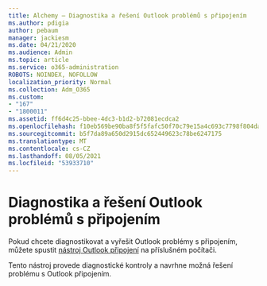 ```yaml
---
title: Alchemy – Diagnostika a řešení Outlook problémů s připojením
ms.author: pdigia
author: pebaum
manager: jackiesm
ms.date: 04/21/2020
ms.audience: Admin
ms.topic: article
ms.service: o365-administration
ROBOTS: NOINDEX, NOFOLLOW
localization_priority: Normal
ms.collection: Adm_O365
ms.custom:
- "167"
- "1800011"
ms.assetid: ff6d4c25-bbee-4dc3-b1d2-b72081ecdca2
ms.openlocfilehash: f10eb569be90ba8f5f5fafc50f70c79e15a4c693c7798f804da4206846eccecc
ms.sourcegitcommit: b5f7da89a650d2915dc652449623c78be6247175
ms.translationtype: MT
ms.contentlocale: cs-CZ
ms.lasthandoff: 08/05/2021
ms.locfileid: "53933710"
---
```

# <a name="diagnose-and-resolve-outlook-connectivity-issues"></a>Diagnostika a řešení Outlook problémů s připojením

Pokud chcete diagnostikovat a vyřešit Outlook problémy s připojením, můžete spustit [nástroj Outlook připojení](https://aka.ms/SaRA-OutlookDisconnect-Alchemy) na příslušném počítači.
  
Tento nástroj provede diagnostické kontroly a navrhne možná řešení problému s Outlook připojením.
  